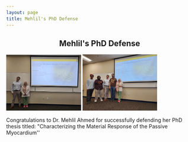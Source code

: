 ```yaml
---
layout: page
title: Mehlil's PhD Defense
---
```

<div class="header" style="text-align:center">
  <h2>Mehlil's PhD Defense</h2>
</div>
<img src="../assets/img/events/Defense1.jpg" width="40%" height="40%">
<img src="../assets/img/events/Defense2.jpg" width="40%" height="40%">

Congratulations to Dr. Mehlil Ahmed for successfully defending her PhD thesis titled: "Characterizing the Material Response of the Passive Myocardium''


